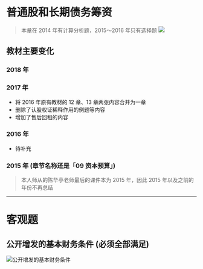 # 普通股和长期债务筹资
> 本章在 2014 年有计算分析题，2015～2016 年只有选择题
![][image-1]

## 教材主要变化
### 2018 年
### 2017 年
- 将 2016 年原有教材的 12 章、13 章两张内容合并为一章
- 删除了认股权证稀释作用的例题等内容
- 增加了售后回租的内容
### 2016 年
- 待补充
### 2015 年 (章节名称还是「09 资本预算」)
> 本人师从的陈华亭老师最后的课件本为 2015 年，因此 2015 年以及之前的年份不再总结

---- 
# 客观题
## 
## 公开增发的基本财务条件 (必须全部满足)
![][image-2] 


[image-1]:	https://ws1.sinaimg.cn/large/006tNc79gy1fpwcuw2dv8j309j06jab2.jpg
[image-2]:	https://ws1.sinaimg.cn/large/006tNc79gy1fpwbvo4h8nj30cz05t0t3.jpg "公开增发的基本财务条件"